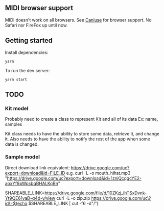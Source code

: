 ## MIDI browser support
MIDI doesn't work on all browsers.  See [Caniuse](https://caniuse.com/midi) for browser support.  No Safari nor FireFox up until now.


## Getting started
Install dependencies:
```
yarn
```

To run the dev server:
```
yarn start
```

## TODO
### Kit model
Probably need to create a class to represent Kit and all of its data
Ex: name, samples

Kit class needs to have the ability to store some data, retrieve it, and change it.
Also needs to have the ability to notify the rest of the app when some data is changed.

### Sample model


Direct download link equivalent: https://drive.google.com/uc?export=download&id=FILE_ID
e.g. curl -L -o mouth_hihat.mp3 "https://drive.google.com/uc?export=download&id=1znjQcqgcYE2-aoxYf8pWpsbqBHALKqBn"

SHAREABLE_LINK=https://drive.google.com/file/d/10ZKzj_ihTSxDvnk-Yt9QE61vaD-q4d-v/view
curl -L -o zip.zip https://drive.google.com/uc\?id\=$(echo $SHAREABLE_LINK | cut -f6 -d"/")